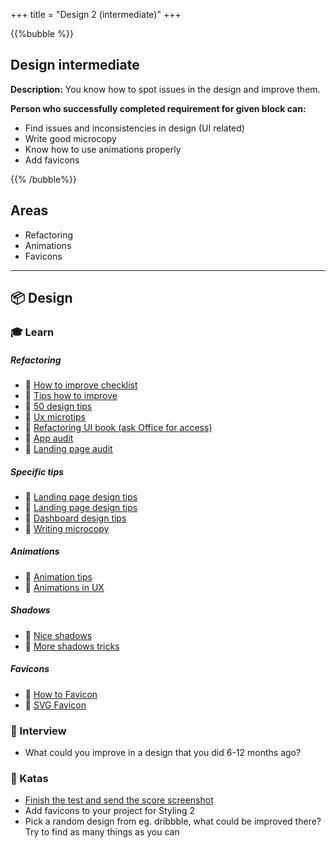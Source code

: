 +++
title = "Design 2 (intermediate)"
+++

{{%bubble %}}

## Design intermediate

**Description:** You know how to spot issues in the design and improve them.

**Person who successfully completed requirement for given block can:**

- Find issues and inconsistencies in design (UI related)
- Write good microcopy
- Know how to use animations properly
- Add favicons

{{% /bubble%}}

## Areas
- Refactoring
- Animations
- Favicons

---

## 📦 Design

### 🎓 Learn

##### Refactoring
- 📗 [How to improve checklist](https://uxdesign.cc/how-to-improve-your-product-ui-designers-checklist-58510947e6ab)
- 📗 [Tips how to improve](https://uxdesign.cc/the-ui-ux-tips-collection-volume-one-f69f0969ed17)
- 📗 [50 design tips](https://twitter.com/erikdkennedy/status/1328771593934290944)
- 📗 [Ux microtips](https://uxdesign.cc/ui-ux-micro-tips-volume-three-d12709017d20)
- 📗 [Refactoring UI book (ask Office for access)](https://gumroad.com/)
- 📗 [App audit](https://youtu.be/1pwoWJ-cS5A)
- 📗 [Landing page audit](https://youtu.be/ySbVqIMV5Ng)
  
##### Specific tips
- 📗 [Landing page design tips](https://twitter.com/robhope/status/1265278107088347136)
- 📗 [Landing page design tips](https://uxplanet.org/13-tips-for-improving-landing-page-design-849801372da4)
- 📗 [Dashboard design tips](https://medium.muz.li/10-rules-of-dashboard-design-f1a4123028a2)
- 📗 [Writing microcopy](https://uxwritinghub.com/what-is-microcopy/)
  
##### Animations
- 📗 [Animation tips](https://uxdesign.cc/good-to-great-ui-animation-tips-7850805c12e5)
- 📗 [Animations in UX](https://uxdesign.cc/the-ultimate-guide-to-proper-use-of-animation-in-ux-10bd98614fa9)

##### Shadows
- 📗 [Nice shadows](https://blog.prototypr.io/how-to-make-badass-shadows-564b3a30aba4)
- 📗 [More shadows tricks](https://www.joshwcomeau.com/css/designing-shadows/)

##### Favicons
- 📗 [How to Favicon](https://evilmartians.com/chronicles/how-to-favicon-in-2021-six-files-that-fit-most-needs)
- 📗 [SVG Favicon](https://austingil.com/svg-favicons/)

### 🎤 Interview

- What could you improve in a design that you did 6-12 months ago?

### 📝 Katas

- [Finish the test and send the score screenshot](https://cantunsee.space/)
- Add favicons to your project for Styling 2
- Pick a random design from eg. dribbble, what could be improved there? Try to find as many things as you can
